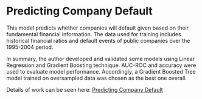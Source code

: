 # Predicting Company Default
This model predicts whether companies will default given based on their fundamental financial information.
The data used for training includes historical financial ratios and default events of public companies over the 1995-2004 period.

In summary, the author developed and validated some models using Linear Regression and Gradient Boosting technique. AUC-ROC and accuracy were used to evaluate model performance. Accordingly, a Gradient Boosted Tree model trained on oversampled data was chosen as the best one overall. 

Details of work can be seen here: [Predicting Company Default][Notebook] 

[Notebook]: [https://github.com/Hoale2908/Predicting-Company-Default/blob/main/Predicting_Company_Default.ipynb]
